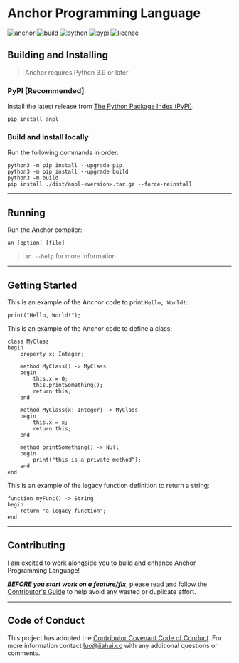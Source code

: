 # Anchor Programming Language

[![anchor](https://img.shields.io/badge/Anchor-f03752?style=flat-square)](.)
[![build](https://img.shields.io/github/workflow/status/luojiahai/anchor/Upload%20Python%20Package?style=flat-square&logo=githubactions&logoColor=white)](https://github.com/luojiahai/anchor/actions/workflows/python-publish.yml)
[![python](https://img.shields.io/pypi/pyversions/anpl?style=flat-square&logo=python&logoColor=white)](https://www.python.org/)
[![pypi](https://img.shields.io/pypi/v/anpl?style=flat-square&logo=pypi&logoColor=white)](https://pypi.org/project/anpl/)
[![license](https://img.shields.io/pypi/l/anpl?style=flat-square&logo=github&logoColor=white)](./LICENSE)

## Building and Installing

> Anchor requires Python 3.9 or later

### PyPI [Recommended]

Install the latest release from [The Python Package Index (PyPI)](https://pypi.org/project/anpl/):
```
pip install anpl
```

### Build and install locally

Run the following commands in order:
```
python3 -m pip install --upgrade pip
python3 -m pip install --upgrade build
python3 -m build
pip install ./dist/anpl-<version>.tar.gz --force-reinstall
```

---

## Running

Run the Anchor compiler:
```
an [option] [file]
```

> `an --help` for more information

---

## Getting Started

This is an example of the Anchor code to print `Hello, World!`:
```
print("Hello, World!");
```

This is an example of the Anchor code to define a class:
```
class MyClass
begin
    property x: Integer;

    method MyClass() -> MyClass
    begin
        this.x = 0;
        this.printSomething();
        return this;
    end

    method MyClass(x: Integer) -> MyClass
    begin
        this.x = x;
        return this;
    end

    method printSomething() -> Null
    begin
        print("this is a private method");
    end
end
```

This is an example of the legacy function definition to return a string:
```
function myFunc() -> String
begin
    return "a legacy function";
end
```

---

## Contributing

I am excited to work alongside you to build and enhance Anchor Programming Language\!

***BEFORE you start work on a feature/fix***, please read and follow the [Contributor's Guide](./CONTRIBUTING.md) to help avoid any wasted or duplicate effort.

---

## Code of Conduct

This project has adopted the [Contributor Covenant Code of Conduct](./CODE_OF_CONDUCT.md). For more information contact [luo@jiahai.co](mailto:luo@jiahai.co) with any additional questions or comments.

